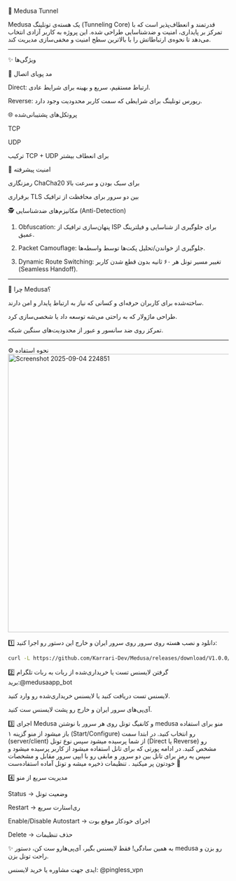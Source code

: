 🐍 Medusa Tunnel

Medusa یک هسته‌ی تونلینگ (Tunneling Core) قدرتمند و انعطاف‌پذیر است که با تمرکز بر پایداری، امنیت و ضدشناسایی طراحی شده. این پروژه به کاربر آزادی انتخاب می‌دهد تا نحوه‌ی ارتباطاتش را با بالاترین سطح امنیت و مخفی‌سازی مدیریت کند.


---

✨ ویژگی‌ها

🔄 مد پویای اتصال

Direct: ارتباط مستقیم، سریع و بهینه برای شرایط عادی.

Reverse: ریورس تونلینگ برای شرایطی که سمت کاربر محدودیت وجود دارد.


🌐 پروتکل‌های پشتیبانی‌شده

TCP

UDP

ترکیب TCP + UDP برای انعطاف بیشتر


🔐 امنیت پیشرفته

رمزنگاری ChaCha20 برای سبک بودن و سرعت بالا

برقراری TLS بین دو سرور برای محافظت از ترافیک


🕵️ مکانیزم‌های ضدشناسایی (Anti-Detection)

1. Obfuscation: پنهان‌سازی ترافیک از ISP برای جلوگیری از شناسایی و فیلترینگ عمیق.


2. Packet Camouflage: جلوگیری از خواندن/تحلیل پکت‌ها توسط واسطه‌ها.


3. Dynamic Route Switching: تغییر مسیر تونل هر ۶۰ ثانیه بدون قطع شدن کاربر (Seamless Handoff).





---

🚀 چرا Medusa؟

ساخته‌شده برای کاربران حرفه‌ای و کسانی که نیاز به ارتباط پایدار و امن دارند.

طراحی ماژولار که به راحتی می‌شه توسعه داد یا شخصی‌سازی کرد.

تمرکز روی ضد سانسور و عبور از محدودیت‌های سنگین شبکه.



---

⚙️ نحوه استفاده
<img width="1140" height="634" alt="Screenshot 2025-09-04 224851" src="https://github.com/user-attachments/assets/d76039a8-0e48-4994-a932-aad63e8b8397" />

1️⃣ دانلود و نصب هسته روی سرور
روی سرور ایران و خارج این دستور رو اجرا کنید:

```bash
curl -L https://github.com/Karrari-Dev/Medusa/releases/download/V1.0.0/medusa -o /usr/local/bin/medusa && chmod +x /usr/local/bin/medusa
```
2️⃣ گرفتن لایسنس تست یا خریداری‌شده از ربات
به ربات تلگرام برید:@medusaapp_bot

لایسنس تست دریافت کنید یا لایسنس خریداری‌شده رو وارد کنید.

آی‌پی‌های سرور ایران و خارج رو پشت لایسنس ست کنید.

3️⃣ اجرای Medusa و کانفیگ تونل
روی هر سرور با نوشتن medusa منو برای استفاده باز میشود 
از منو گزینه ۱ (Start/Configure) رو انتخاب کنید.
در ابتدا سمت (server/client) از شما پرسیده میشود 
سپس نوع تونل (Direct یا Reverse) رو مشخص کنید.
در ادامه پورتی که برای تانل استفاده میشود از کاربر پرسیده میشود و سپس یه رمز برای تانل بین دو سرور و مابقی رو با ایپی سرور مقابل و مشخصات خودتون پر میکنید .
تنظیمات ذخیره میشه و تونل آماده استفاده‌ست 🚀

4️⃣ مدیریت سریع از منو

Status → وضعیت تونل

Restart → ری‌استارت سریع

Enable/Disable Autostart → اجرای خودکار موقع بوت

Delete → حذف تنظیمات

✨ به همین سادگی! فقط لایسنس بگیر، آی‌پی‌هارو ست کن، دستور medusa رو بزن و راحت تونل بزن.

ایدی جهت مشاوره یا خرید لایسنس:
@pingless_vpn















